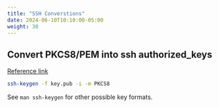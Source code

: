```yaml
---
title: "SSH Converstions"
date: 2024-06-10T10:10:00-05:00
weight: 30
---
```


## Convert PKCS8/PEM into ssh authorized_keys

[Reference link](https://stackoverflow.com/questions/1011572/convert-pem-key-to-ssh-rsa-format#6112463)

```bash
ssh-keygen -f key.pub -i -m PKCS8
```

See `man ssh-keygen` for other possible key formats.


